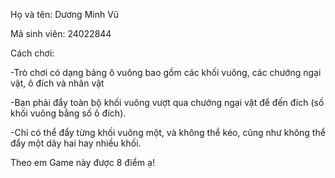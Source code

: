 Họ và tên: Dương Minh Vũ

Mã sinh viên: 24022844

Cách chơi:

  -Trò chơi có dạng bảng ô vuông bao gồm các khối vuông, các chướng ngại vật, ô đích và nhân vật
  
  -Bạn phải đẩy toàn bộ khối vuông vượt qua chướng ngại vật để đến đích (số khối vuông bằng số ô đích).
  
  -Chỉ có thể đẩy từng khối vuông một, và không thể kéo, cũng như không thể đẩy một dãy hai hay nhiều khối.

Theo em Game này được 8 điểm ạ!
